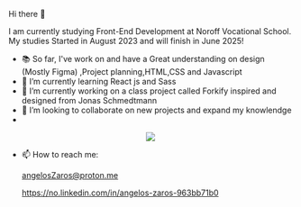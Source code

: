  Hi there 👋
 
 I am currently studying Front-End Development at Noroff Vocational School. My studies Started in August 2023 and will finish in June 2025!

- 📚 So far, I've work on and have a Great understanding on design (Mostly Figma) ,Project planning,HTML,CSS and Javascript
- 🌱 I’m currently learning React js and Sass
- 🔭 I’m currently working on a class project called Forkify inspired and designed from Jonas Schmedtmann
- 👯 I’m looking to collaborate on new projects and expand my knowlendge
- 
<p align="center">
  <a href="https://skillicons.dev">
    <img src="https://skillicons.dev/icons?i=figma,html,css,js,tailwind,sass,git," />
  </a>
</p>


- 📫 How to reach me:

  angelosZaros@proton.me
  
  https://no.linkedin.com/in/angelos-zaros-963bb71b0

